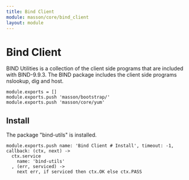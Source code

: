 ```yaml
---
title: Bind Client
module: masson/core/bind_client
layout: module
---
```


# Bind Client

BIND Utilities is a collection of the client side programs that are included 
with BIND-9.9.3. The BIND package includes the client side programs 
nslookup, dig and host.

    module.exports = []
    module.exports.push 'masson/bootstrap/'
    module.exports.push 'masson/core/yum'

## Install

The package "bind-utils" is installed.

    module.exports.push name: 'Bind Client # Install', timeout: -1, callback: (ctx, next) ->
      ctx.service
        name: 'bind-utils'
      , (err, serviced) ->
        next err, if serviced then ctx.OK else ctx.PASS
